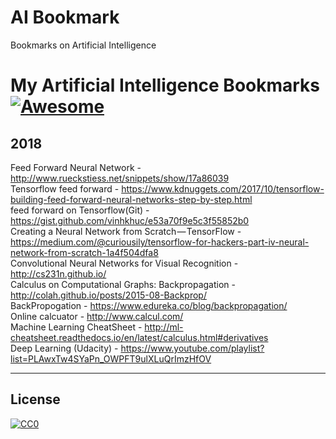 # AI Bookmark
Bookmarks on Artificial Intelligence


# My Artificial Intelligence Bookmarks  [![Awesome](https://cdn.rawgit.com/sindresorhus/awesome/d7305f38d29fed78fa85652e3a63e154dd8e8829/media/badge.svg)](https://github.com/sindresorhus/awesome)

## 2018
Feed Forward Neural Network - http://www.rueckstiess.net/snippets/show/17a86039 <br />
Tensorflow feed forward - https://www.kdnuggets.com/2017/10/tensorflow-building-feed-forward-neural-networks-step-by-step.html<br />
feed forward on Tensorflow(Git) - https://gist.github.com/vinhkhuc/e53a70f9e5c3f55852b0<br />
Creating a Neural Network from Scratch — TensorFlow - https://medium.com/@curiousily/tensorflow-for-hackers-part-iv-neural-network-from-scratch-1a4f504dfa8 <br />
Convolutional Neural Networks for Visual Recognition - http://cs231n.github.io/ <br />
Calculus on Computational Graphs: Backpropagation - http://colah.github.io/posts/2015-08-Backprop/ <br />
BackPropogation - https://www.edureka.co/blog/backpropagation/ <br />
Online calcuator - http://www.calcul.com/ <br />
Machine Learning CheatSheet - http://ml-cheatsheet.readthedocs.io/en/latest/calculus.html#derivatives <br />
Deep Learning (Udacity) - https://www.youtube.com/playlist?list=PLAwxTw4SYaPn_OWPFT9ulXLuQrImzHfOV <br />

-----
## License

[![CC0](http://i.creativecommons.org/p/zero/1.0/88x31.png)](http://creativecommons.org/publicdomain/zero/1.0/)

